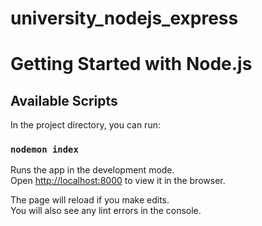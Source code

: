 # university_nodejs_express

# Getting Started with Node.js


## Available Scripts

In the project directory, you can run:

### `nodemon index`

Runs the app in the development mode.\
Open [http://localhost:8000](http://localhost:8000) to view it in the browser.

The page will reload if you make edits.\
You will also see any lint errors in the console.
